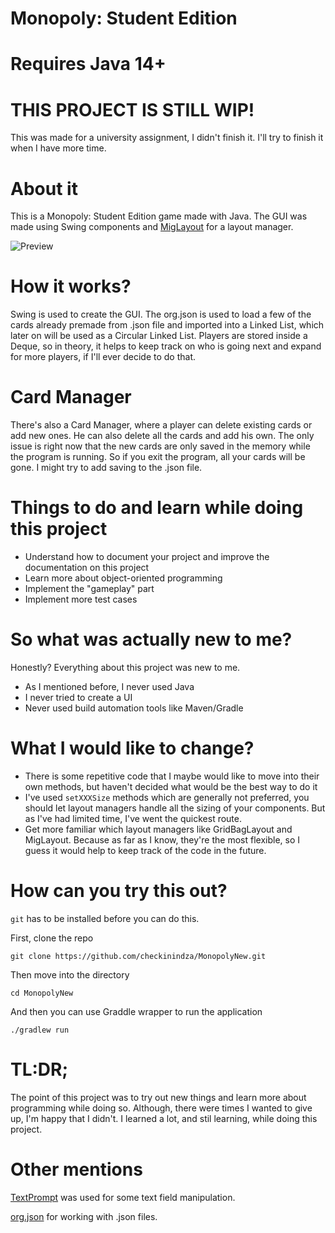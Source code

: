 # Monopoly: Student Edition

# Requires Java 14+

# THIS PROJECT IS STILL WIP!

This was made for a university assignment, I didn't finish it. I'll try to finish it when I have more time.

# About it

This is a Monopoly: Student Edition game made with Java. The GUI was made using Swing components and [MigLayout](http://www.miglayout.com/) for a layout manager.

![Preview](https://i.imgur.com/YATEx24.png)

# How it works?

Swing is used to create the GUI. The org.json is used to load a few of the cards already premade from .json file and imported into a Linked List, which later on will be used as a Circular Linked List. Players are stored inside a Deque, so in theory, it helps to keep track on who is going next and expand for more players, if I'll ever decide to do that.

# Card Manager

There's also a Card Manager, where a player can delete existing cards or add new ones. He can also delete all the cards and add his own. 
The only issue is right now that the new cards are only saved in the memory while the program is running. So if you exit the program, all your cards will be gone. I might try to add saving to the .json file.

# Things to do and learn while doing this project

- Understand how to document your project and improve the documentation on this project
- Learn more about object-oriented programming
- Implement the "gameplay" part
- Implement more test cases
 
# So what was actually new to me?

Honestly? Everything about this project was new to me. 

- As I mentioned before, I never used Java
- I never tried to create a UI
- Never used build automation tools like Maven/Gradle

# What I would like to change?

- There is some repetitive code that I maybe would like to move into their own methods, but haven't decided what would be the best way to do it
- I've used `setXXXSize` methods which are generally not preferred, you should let layout managers handle all the sizing of your components. But as I've had limited time, I've went the quickest route.
- Get more familiar which layout managers like GridBagLayout and MigLayout. Because as far as I know, they're the most flexible, so I guess it would help to keep track of the code in the future.

# How can you try this out?

```git``` has to be installed before you can do this.

First, clone the repo

```
git clone https://github.com/checkinindza/MonopolyNew.git
```

Then move into the directory
```
cd MonopolyNew
```
And then you can use Graddle wrapper to run the application
```
./gradlew run
```

# TL:DR;

The point of this project was to try out new things and learn more about programming while doing so. Although, there were times I wanted to give up, I'm happy that I didn't. I learned a lot, and stil learning, while doing this project.

# Other mentions

[TextPrompt](https://tips4java.wordpress.com/2009/11/29/text-prompt/) was used for some text field manipulation. 

[org.json](https://mvnrepository.com/artifact/org.json/json) for working with .json files.
